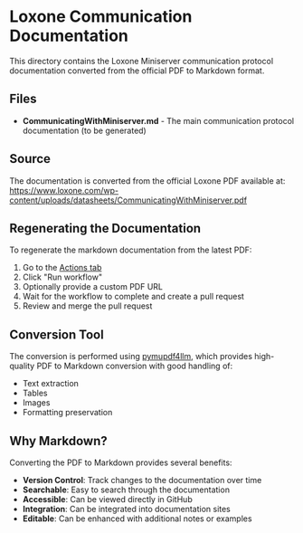 # Loxone Communication Documentation

This directory contains the Loxone Miniserver communication protocol documentation converted from the official PDF to Markdown format.

## Files

- **CommunicatingWithMiniserver.md** - The main communication protocol documentation (to be generated)

## Source

The documentation is converted from the official Loxone PDF available at:
https://www.loxone.com/wp-content/uploads/datasheets/CommunicatingWithMiniserver.pdf

## Regenerating the Documentation

To regenerate the markdown documentation from the latest PDF:

1. Go to the [Actions tab](../../actions/workflows/convert-loxone-docs.yml)
2. Click "Run workflow"
3. Optionally provide a custom PDF URL
4. Wait for the workflow to complete and create a pull request
5. Review and merge the pull request

## Conversion Tool

The conversion is performed using [pymupdf4llm](https://github.com/pymupdf/PyMuPDF-Utilities/tree/main/pymupdf4llm), which provides high-quality PDF to Markdown conversion with good handling of:
- Text extraction
- Tables
- Images
- Formatting preservation

## Why Markdown?

Converting the PDF to Markdown provides several benefits:
- **Version Control**: Track changes to the documentation over time
- **Searchable**: Easy to search through the documentation
- **Accessible**: Can be viewed directly in GitHub
- **Integration**: Can be integrated into documentation sites
- **Editable**: Can be enhanced with additional notes or examples
